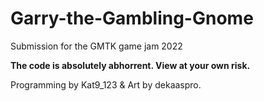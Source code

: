 # Garry-the-Gambling-Gnome
Submission for the GMTK game jam 2022

<b>The code is absolutely abhorrent. View at your own risk.</b>

Programming by Kat9_123 & Art by dekaaspro.


